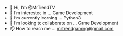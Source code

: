 - 👋 Hi, I’m @MrTrendTV
- 👀 I’m interested in ... Game Development
- 🌱 I’m currently learning ... Python3
- 💞️ I’m looking to collaborate on ... Game Development
- 📫 How to reach me ... mrtrendgaming@gmail.com

<!---
MrTrendTV/MrTrendTV is a ✨ special ✨ repository because its `README.md` (this file) appears on your GitHub profile.
You can click the Preview link to take a look at your changes.
--->
